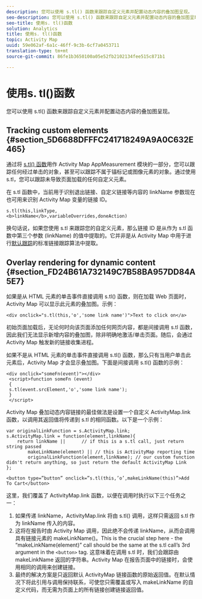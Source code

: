 ```yaml
---
description: 您可以使用 s.tl() 函数来跟踪自定义元素并配置动态内容的叠加图呈现。
seo-description: 您可以使用 s.tl() 函数来跟踪自定义元素并配置动态内容的叠加图呈现。
seo-title: 使用s. tl()函数
solution: Analytics
title: 使用s. tl()函数
topic: Activity Map
uuid: 59e062af-6a1c-46ff-9c3b-6cf7a0453711
translation-type: tm+mt
source-git-commit: 86fe1b3650100a05e52fb2102134fee515c871b1

---
```



# 使用s. tl()函数

您可以使用 s.tl() 函数来跟踪自定义元素并配置动态内容的叠加图呈现。

## Tracking custom elements {#section_5D6688DFFFC241718249A9A0C632E465}

通过将 [s.tl() 函数](https://marketing.adobe.com/resources/help/en_US/sc/implement/function_tl.html)用作 Activity Map AppMeasurement 模块的一部分，您可以跟踪任何经过单击的对象，甚至可以跟踪不属于锚标记或图像元素的对象。通过使用 s.tl，您可以跟踪未导致页面加载的任何自定义元素。

在 s.tl 函数中，当前用于识别退出链接、自定义链接等内容的 linkName 参数现在也可用来识别 Activity Map 变量的链接 ID。

```
s.tl(this,linkType, 
<b>linkName</b>,variableOverrides,doneAction)
```

换句话说，如果您使用 s.tl 来跟踪您的自定义元素，那么链接 ID 是从作为 s.tl 函数中第三个参数 (linkName) 的值中提取的。它并非是从 Activity Map 中用于进行[默认跟踪](/help/analyze/activity-map/activitymap-link-tracking/activitymap-link-tracking-methodology.md)的标准链接跟踪算法中提取。

## Overlay rendering for dynamic content {#section_FD24B61A732149C7B58BA957DD84A5E7}

如果是从 HTML 元素的单击事件直接调用 s.tl() 函数，则在加载 Web 页面时，Activity Map 可以显示此元素的叠加图。示例：

```
<div onclick="s.tl(this,'o','some link name')">Text to click on</a>
```

初始页面加载后，无论何时向该页面添加任何网页内容，都是间接调用 s.tl 函数，因此我们无法显示新增内容的叠加图，除非明确地激活/单击页面。随后，会通过 Activity Map 触发新的链接收集进程。

如果不是从 HTML 元素的单击事件直接调用 s.tl() 函数，那么只有当用户单击此元素后，Activity Map 才会显示叠加图。下面是间接调用 s.tl() 函数的示例：

```
<div onclick="someFn(event)"></div> 
 <script>function someFn (event) 
 {    
 s.tl(event.srcElement,'o','some link name'); 
 } 
 </script>
```

Activity Map 叠加动态内容链接的最佳做法是设置一个自定义 ActivityMap.link 函数，以调用其返回值将传递到 s.tl 的相同函数。以下是一个示例：

```
var originalLinkFunction = s.ActivityMap.link; 
s.ActivityMap.link = function(element,linkName){ 
    return linkName ||      // if this is a s.tl call, just return string passed 
        makeLinkName(element) || // this is ActivityMap reporting time 
        originalLinkFunction(element,linkName); // our custom function didn't return anything, so just return the default ActivityMap Link 
};
```

```
<button type=”button” onclick=”s.tl(this,’o’,makeLinkName(this)”>Add To Cart</button>
```

这里，我们覆盖了 ActivityMap.link 函数，以便在调用时执行以下三个任务之一：

1. 如果传递 linkName，ActivityMap.link 将由 s.tl() 调用，这样只需返回 s.tl 作为 linkName 传入的内容。
1. 这将在报告时由 Activity Map 调用，因此绝不会传递 linkName，从而会调用具有链接元素的 makeLinkName()。This is the crucial step here - the “makeLinkName(element)” call should be the same at the s.tl call’s 3rd argument in the `<button>` tag. 这意味着在调用 s.tl 时，我们会跟踪由 makeLinkName 返回的字符串。Activity Map 在报告页面中的链接时，会使用相同的调用来创建链接。
1. 最终的解决方案是只返回默认 ActivityMap 链接函数的原始返回值。在默认情况下将此引用与调用保持联系，可使您只需覆盖或写入 makeLinkName 的自定义代码，而无需为页面上的所有链接创建链接返回值。
